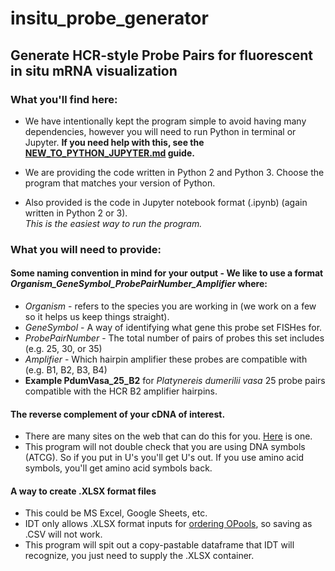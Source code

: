 # insitu_probe_generator
## Generate HCR-style Probe Pairs for fluorescent in situ mRNA visualization

### What you'll find here:

+ We have intentionally kept the program simple to avoid having many dependencies, however you will need to run Python in terminal or Jupyter. **If you need help with this, see the [NEW_TO_PYTHON_JUPYTER.md](https://github.com/rwnull/insitu_probe_generator/blob/master/NEW_TO_PYTHON_JUPYTER.md) guide.**

+ We are providing the code written in Python 2 and Python 3. Choose the program that matches your version of Python. 

+ Also provided is the code in Jupyter notebook format (.ipynb) (again written in Python 2 or 3).  
  *This is the easiest way to run the program.*

### What you will need to provide:

#### Some naming convention in mind for your output - We like to use a format *Organism_GeneSymbol_ProbePairNumber_Amplifier* where:
  + *Organism* - refers to the species you are working in (we work on a few so it helps us keep things straight).
  + *GeneSymbol* - A way of identifying what gene this probe set FISHes for.
  + *ProbePairNumber* - The total number of pairs of probes this set includes (e.g. 25, 30, or 35)
  + *Amplifier* - Which hairpin amplifier these probes are compatible with (e.g. B1, B2, B3, B4)
  + **Example PdumVasa_25_B2** for *Platynereis dumerilii vasa* 25 probe pairs compatible with the HCR B2 amplifier hairpins.

#### The reverse complement of your cDNA of interest.
  + There are many sites on the web that can do this for you. [Here](https://www.bioinformatics.org/sms/rev_comp.html) is one.
  + This program will not double check that you are using DNA symbols (ATCG). So if you put in U's you'll get U's out. If you use amino acid symbols, you'll get amino acid symbols back.

#### A way to create .XLSX format files
  + This could be MS Excel, Google Sheets, etc. 
  + IDT only allows .XLSX format inputs for [ordering OPools](https://www.idtdna.com/pages/products/custom-dna-rna/dna-oligos/custom-dna-oligos/opools-oligo-pools), so saving as .CSV will not work.
  + This program will spit out a copy-pastable dataframe that IDT will recognize, you just need to supply the .XLSX container.
